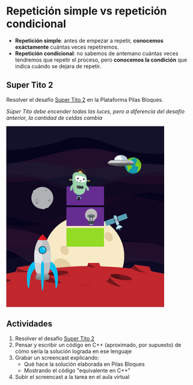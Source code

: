 # Repetición simple vs repetición condicional

* **Repetición simple**: antes de empezar a repetir, **conocemos exáctamente** cuántas veces repetiremos.
* **Repetición condicional**: no sabemos de antemano cuántas veces tendremos que repetir el proceso, pero **conocemos la condición** que indica cuándo se dejara de repetir.

## Super Tito 2 

Resolver el desafío [Super Tito 2](http://pilasbloques.program.ar/online/#/desafio/20) en la Plataforma Pilas Bloques.

*Súper Tito debe encender todas las luces, pero a diferencia del desafío anterior, la cantidad de celdas cambia* 

![](tlab/img/supertito2.png)

## Actividades

1. Resolver el desafío [Super Tito 2](http://pilasbloques.program.ar/online/#/desafio/20)
2. Pensar y escribir un código en C++ (aproximado, por supuesto) de cómo sería la solución lograda en ese lenguaje
3. Grabar un screencast explicando:
	* Qué hace la solución elaborada en Pilas Bloques
	* Mostrando el código "equivalente en C++"
4. Subir el screencast a la tarea en el aula virtual
